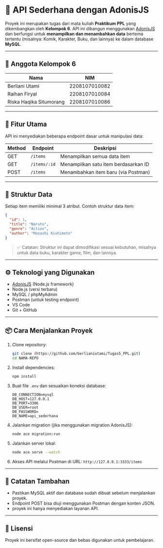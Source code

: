 # 📡 API Sederhana dengan AdonisJS


Proyek ini merupakan tugas dari mata kuliah **Praktikum PPL** yang dikembangkan oleh **Kelompok 6**. API ini dibangun menggunakan [AdonisJS](https://adonisjs.com/) dan berfungsi untuk **menampilkan dan menambahkan data** bertema tertentu (misalnya: Komik, Karakter, Buku, dan lainnya) ke dalam database **MySQL**.

---

## 👥 Anggota Kelompok 6

| Nama                    | NIM           |
| ----------------------- | ------------- |
| Berliani Utami          | 2208107010082 |
| Raihan Firyal           | 2208107010084 |
| Riska Haqika Situmorang | 2208107010086 |

---

## 🚀 Fitur Utama

API ini menyediakan beberapa endpoint dasar untuk manipulasi data:

| Method | Endpoint     | Deskripsi                            |
| ------ | ------------ | ------------------------------------ |
| GET    | `/items`     | Menampilkan semua data item          |
| GET    | `/items/:id` | Menampilkan satu item berdasarkan ID |
| POST   | `/items`     | Menambahkan item baru (via Postman)  |

---

## 🧱 Struktur Data

Setiap item memiliki minimal 3 atribut. Contoh struktur data item:

```json
{
  "id": 1,
  "title": "Naruto",
  "genre": "Action",
  "author": "Masashi Kishimoto"
}
```

> ✅ Catatan: Struktur ini dapat dimodifikasi sesuai kebutuhan, misalnya untuk data buku, karakter game, film, dan lainnya.

---

## ⚙️ Teknologi yang Digunakan

* [AdonisJS](https://adonisjs.com/) (Node.js framework)
* Node.js (versi terbaru)
* MySQL / phpMyAdmin
* Postman (untuk testing endpoint)
* VS Code
* Git + GitHub

---

## 📦 Cara Menjalankan Proyek

1. Clone repository:

   ```bash
   git clone (https://github.com/berlianiutami/Tugas5_PPL.git)
   cd NAMA-REPO
   ```

2. Install dependencies:

   ```bash
   npm install
   ```

3. Buat file `.env` dan sesuaikan koneksi database:

   ```env
   DB_CONNECTION=mysql
   DB_HOST=127.0.0.1
   DB_PORT=3306
   DB_USER=root
   DB_PASSWORD=
   DB_NAME=api_sederhana
   ```

4. Jalankan migration (jika menggunakan migration AdonisJS):

   ```bash
   node ace migration:run
   ```

5. Jalankan server lokal:

   ```bash
   node ace serve --watch
   ```

6. Akses API melalui Postman di URL:
   `http://127.0.0.1:3333/items`

---

## 📝 Catatan Tambahan

* Pastikan MySQL aktif dan database sudah dibuat sebelum menjalankan proyek.
* Endpoint POST bisa diuji menggunakan Postman dengan konten JSON.
* proyek ini hanya menyediakan layanan API.

---

## 📄 Lisensi

Proyek ini bersifat open-source dan bebas digunakan untuk pembelajaran.

